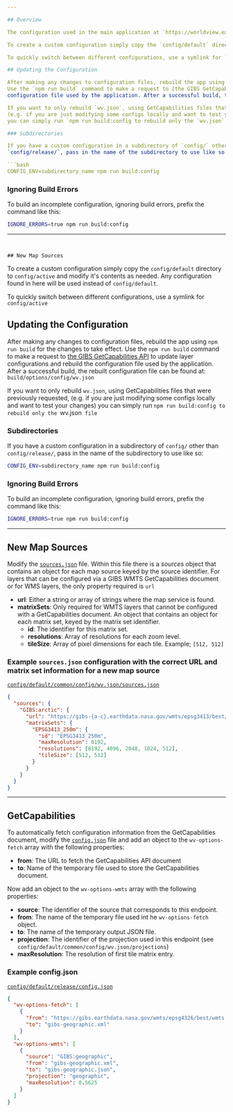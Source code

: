 ```yaml
---

## Overview

The configuration used in the main application at `https://worldview.earthdata.nasa.gov` is built from the various JSON files found in the `config/default` directory.

To create a custom configuration simply copy the `config/default` directory to `config/active` and modify it's contents as needed. Any configuration found in here will be used instead of `config/default`.

To quickly switch between different configurations, use a symlink for `config/active`

## Updating the Configuration

After making any changes to configuration files, rebuild the app using `npm run build` for the changes to take effect.
Use the `npm run build` command to make a request to [the GIBS GetCapabilities API](https://nasa-gibs.github.io/gibs-api-docs/) to update layer configurations and rebuild the
configuration file used by the application. After a successful build, the rebuilt configuration file can be found at: `build/options/config/wv.json`

If you want to only rebuild `wv.json`, using GetCapabilities files that were previously requested,
(e.g. if you are just modifying some configs locally and want to test your changes)
you can simply run `npm run build:config to rebuild only the `wv.json` file`

### Subdirectories

If you have a custom configuration in a subdirectory of `config/` other than
`config/release/`, pass in the name of the subdirectory to use like so:

```bash
CONFIG_ENV=subdirectory_name npm run build:config
```

### Ignoring Build Errors

To build an incomplete configuration, ignoring build errors, prefix the command like this:

```bash
IGNORE_ERRORS=true npm run build:config
```

---
```


## New Map Sources

```

To create a custom configuration simply copy the `config/default` directory to `config/active` and modify it's contents as needed. Any configuration found in here will be used instead of `config/default`.

To quickly switch between different configurations, use a symlink for `config/active`

## Updating the Configuration

After making any changes to configuration files, rebuild the app using `npm run build` for the changes to take effect.
Use the `npm run build` command to make a request to [the GIBS GetCapabilities API](https://nasa-gibs.github.io/gibs-api-docs/) to update layer configurations and rebuild the
configuration file used by the application. After a successful build, the rebuilt configuration file can be found at: `build/options/config/wv.json`

If you want to only rebuild `wv.json`, using GetCapabilities files that were previously requested,
(e.g. if you are just modifying some configs locally and want to test your changes)
you can simply run `npm run build:config to rebuild only the `wv.json` file`

### Subdirectories

If you have a custom configuration in a subdirectory of `config/` other than
`config/release/`, pass in the name of the subdirectory to use like so:

```bash
CONFIG_ENV=subdirectory_name npm run build:config
```

### Ignoring Build Errors

To build an incomplete configuration, ignoring build errors, prefix the command like this:

```bash
IGNORE_ERRORS=true npm run build:config
```

---

## New Map Sources
Modify the [`sources.json`](../../config/default/release/config/sources.json) file. Within this file there is a *sources*
object that contains an object for each map source keyed by the source identifier.
For layers that can be configured via a GIBS WMTS GetCapabilities document or
for WMS layers, the only property required is `url`

* **url**: Either a string or array of strings where the map service is found.
* **matrixSets**: Only required for WMTS layers that cannot be configured with a GetCapabilities document. An
object that contains an object for each matrix set, keyed by the matrix set identifier.
  * **id**: The identifier for this matrix set.
  * **resolutions**: Array of resolutions for each zoom level.
  * **tileSize**: Array of pixel dimensions for each tile. Example; `[512, 512]`

### Example `sources.json` configuration with the correct URL and matrix set information for a new map source

[`config/default/common/config/wv.json/sources.json`](../../config/default/release/config/sources.json)

```json
{
  "sources": {
    "GIBS:arctic": {
      "url": "https://gibs-{a-c}.earthdata.nasa.gov/wmts/epsg3413/best/wmts.cgi",
      "matrixSets": {
        "EPSG3413_250m": {
          "id": "EPSG3413_250m",
          "maxResolution": 8192,
          "resolutions": [8192, 4096, 2048, 1024, 512],
          "tileSize": [512, 512]
        }
      }
    }
  }
}
```

---

## GetCapabilities

To automatically fetch configuration information from the GetCapabilities
document, modify the [`config.json`](../../config/default/release/config.json) file and add an object to the
`wv-options-fetch` array with the following properties:

* **from**: The URL to fetch the GetCapabilities API document
* **to**: Name of the temporary file used to store the GetCapabilities document.

Now add an object to the `wv-options-wmts` array with the following properties:

* **source**: The identifier of the source that corresponds to this endpoint.
* **from**: The name of the temporary file used int he `wv-options-fetch` object.
* **to**: The name of the temporary output JSON file.
* **projection**: The identifier of the projection used in this endpoint (see `config/default/common/config/wv.json/projections`)
* **maxResolution**: The resolution of first tile matrix entry.

### Example config.json

[`config/default/release/config.json`](../../config/default/release/config.json)

```json
{
  "wv-options-fetch": [
    {
      "from": "https://gibs.earthdata.nasa.gov/wmts/epsg4326/best/wmts.cgi?request=GetCapabilities",
      "to": "gibs-geographic.xml"
    }
  ],
  "wv-options-wmts": [
    {
      "source": "GIBS:geographic",
      "from": "gibs-geographic.xml",
      "to": "gibs-geographic.json",
      "projection": "geographic",
      "maxResolution": 0.5625
    }
  ]
}
```
